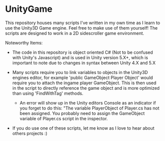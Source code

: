 # UnityGame
This repository houses many scripts I've written in my own time as I learn to use the Unity3D Game engine. Feel free to make use of them yourself! The scripts are designed to work in a 2D sidescroller game environment.

Noteworthy Items:

- The code in this repository is object oriented C# (Not to be confused with Unity's Javascript) and is used in Unity version 5.X+, which is important to note due to changes in syntax between Unity 4.X and 5.X

- Many scripts require you to link variables to objects in the Unity3D engines editor, for example 'public GameObject Player Object' would require you to attach the ingame player GameObject. This is then used in the script to directly reference the game object and is more optimized than using 'FindWithTag' methods.
  - An error will show up in the Unity editors Console as an indicator if you forget to do this: "The variable PlayerObject of Player.cs has not been assigned. You probably need to assign the GameObject variable of Player.cs script in the inspector.

- If you do use one of these scripts, let me know as I love to hear about others projects :)
